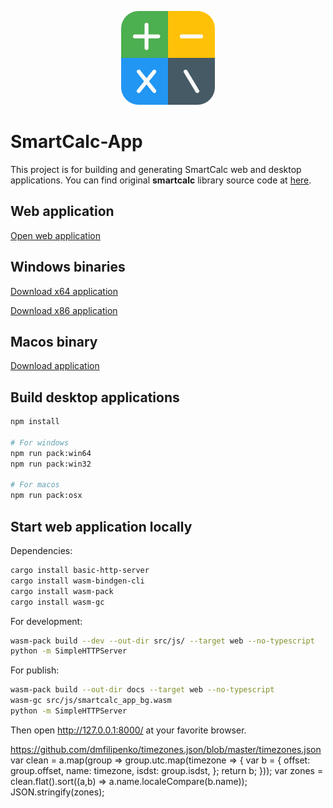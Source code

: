 <p align="center">
  <img src="assets/smartcalc.png" alt="SmartCalc" width="150" height="150" />
</p>

# SmartCalc-App
This project is for building and generating SmartCalc web and desktop applications.
You can find original **smartcalc** library source code at [here](https://github.com/erhanbaris/smartcalc/).

## Web application
[Open web application](https://erhanbaris.github.io/smartcalc-app/)


## Windows binaries
[Download x64 application](https://github.com/erhanbaris/smartcalc/releases/download/v.1.0.4/smartcalc-win64-v1.0.4.zip)

[Download x86 application](https://github.com/erhanbaris/smartcalc/releases/download/v.1.0.4/smartcalc-win-ia32-v1.0.4.zip)


## Macos binary
[Download application](https://github.com/erhanbaris/smartcalc/releases/download/v.1.0.4/smartcalc-osx-v1.0.4.zip)



## Build desktop applications

```bash
npm install

# For windows
npm run pack:win64
npm run pack:win32

# For macos
npm run pack:osx
```

## Start web application locally
Dependencies:
```bash
cargo install basic-http-server
cargo install wasm-bindgen-cli
cargo install wasm-pack
cargo install wasm-gc
```

For development:
```bash
wasm-pack build --dev --out-dir src/js/ --target web --no-typescript 
python -m SimpleHTTPServer
```

For publish:
```bash
wasm-pack build --out-dir docs --target web --no-typescript
wasm-gc src/js/smartcalc_app_bg.wasm
python -m SimpleHTTPServer
```

Then open http://127.0.0.1:8000/ at your favorite browser.

https://github.com/dmfilipenko/timezones.json/blob/master/timezones.json
var clean = a.map(group => group.utc.map(timezone => { var b = { offset: group.offset, name: timezone, isdst: group.isdst,  }; return b; }));
var zones = clean.flat().sort((a,b) => a.name.localeCompare(b.name));
JSON.stringify(zones);
